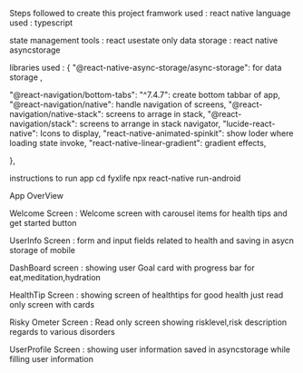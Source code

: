 Steps followed to create this project
framwork used : react native
language used : typescript

state management tools : react usestate only
data storage : react native asyncstorage

libraries used : {
"@react-native-async-storage/async-storage": for data storage ,

"@react-navigation/bottom-tabs": "^7.4.7": create bottom tabbar of app,
"@react-navigation/native": handle navigation of screens,
"@react-navigation/native-stack": screens to arrage in stack,
"@react-navigation/stack": screens to arrange in stack navigator,
"lucide-react-native": Icons to display,
"react-native-animated-spinkit": show loder where loading state invoke,
"react-native-linear-gradient": gradient effects,

},

instructions to run app
cd fyxlife
npx react-native run-android

App OverView

Welcome Screen :
Welcome screen with carousel items for health tips and get started button

UserInfo Screen :
form and input fields related to health and saving in asycn storage of mobile

DashBoard screen :
showing user Goal card with progress bar for eat,meditation,hydration

HealthTip Screen :
showing screen of healthtips for good health just read only screen with cards

Risky Ometer Screen :
Read only screen showing risklevel,risk description regards to various disorders

UserProfile Screen :
showing user information saved in asyncstorage while filling user information
